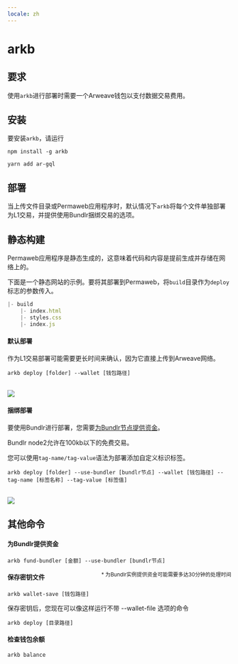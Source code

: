 ```yaml
---
locale: zh
---
```

# arkb

## 要求
使用`arkb`进行部署时需要一个Arweave钱包以支付数据交易费用。

## 安装

要安装`arkb`，请运行
<CodeGroup>
 <CodeGroupItem title="NPM">

```console:no-line-numbers
npm install -g arkb
```
 </CodeGroupItem>
 <CodeGroupItem title="YARN">

```console:no-line-numbers
yarn add ar-gql
```
  </CodeGroupItem>
</CodeGroup>

## 部署

当上传文件目录或Permaweb应用程序时，默认情况下`arkb`将每个文件单独部署为L1交易，并提供使用Bundlr捆绑交易的选项。

## 静态构建
Permaweb应用程序是静态生成的，这意味着代码和内容是提前生成并存储在网络上的。

下面是一个静态网站的示例。要将其部署到Permaweb，将`build`目录作为`deploy`标志的参数传入。

```js
|- build
    |- index.html
    |- styles.css
    |- index.js
```

#### 默认部署

作为L1交易部署可能需要更长时间来确认，因为它直接上传到Arweave网络。

```console
arkb deploy [folder] --wallet [钱包路径]
```
<br/>
<img src="https://arweave.net/_itbo7y4H0kDm4mrPViDlc6bt85-0yLU2pO2KoSA0eM" />

#### 捆绑部署
要使用Bundlr进行部署，您需要<a href="#fund-bundlr">为Bundlr节点提供资金</a>。

Bundlr node2允许在100kb以下的免费交易。

您可以使用`tag-name/tag-value`语法为部署添加自定义标识标签。

```console
arkb deploy [folder] --use-bundler [bundlr节点] --wallet [钱包路径] --tag-name [标签名称] --tag-value [标签值]
```
<br/>
<img src="https://arweave.net/jXP0mQvLiRaUNYWl1clpB1G2hZeO07i5T5Lzxi3Kesk" />

## 其他命令

#### 为Bundlr提供资金

```console
arkb fund-bundler [金额] --use-bundler [bundlr节点]
```

<sub style="float:right">\* 为Bundlr实例提供资金可能需要多达30分钟的处理时间</sub>
#### 保存密钥文件

```console
arkb wallet-save [钱包路径]
```

保存密钥后，您现在可以像这样运行不带 --wallet-file 选项的命令

```console
arkb deploy [目录路径]
```

#### 检查钱包余额
```console
arkb balance
```